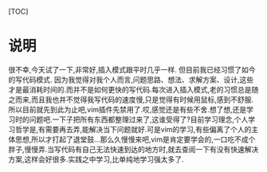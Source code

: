 [TOC]
# 说明
很不幸,今天试了一下,非常好,插入模式跟平时几乎一样.
但目前我已经习惯了如今的写代码模式.
因为我觉得对我个人而言,问题思路、想法、求解方案、设计,这些才是最消耗时间的.而并不是如何更快的写代码.每次进入插入模式,老的习惯总是随之而来,而且我也并不觉得我写代码的速度慢,只是觉得有时候用鼠标,感到不舒服.所以目前就先到此为止吧,vim插件先禁用了.哎,感觉还是有些不舍.想了想,还是学习时的问题吧.一下子把所有东西都整理过来了,这谁受得了?目前学习理念,个人学习哲学是,有需要再去弄,能解决当下问题就好.可是vim的学习,有些偏离了个人的主体思想,所以才打起了退堂鼓...那么久慢慢来吧,vim是肯定要学会的,一口吃不成个胖子,慢慢弄.当写代码有自己无法快速到达的地方时,就去查阅一下有没有快速解决方案,这样会好很多.实践之中学习,比单纯地学习强太多了.